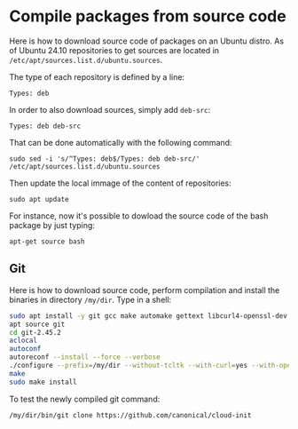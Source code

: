 # Compile packages from  source code

Here is how to download source code of packages on an Ubuntu distro.
As of Ubuntu 24.10 repositories to get sources
are located in ```/etc/apt/sources.list.d/ubuntu.sources```.

The type of each repository is defined by a line:
```
Types: deb
```
In order to also download sources, simply add ```deb-src```:
```
Types: deb deb-src
```
That can be done automatically with the following command:
```
sudo sed -i 's/^Types: deb$/Types: deb deb-src/' /etc/apt/sources.list.d/ubuntu.sources
```
Then update the local immage of the content of repositories:
```
sudo apt update
```
For instance, now it's possible to dowload the source code of the bash package by just typing:
```
apt-get source bash
```

## Git
Here is how to download source code, perform compilation and install the binaries in directory ```/my/dir```. Type in a shell:
```bash
sudo apt install -y git gcc make automake gettext libcurl4-openssl-dev libssl-dev
apt source git
cd git-2.45.2
aclocal
autoconf
autoreconf --install --force --verbose
./configure --prefix=/my/dir --without-tcltk --with-curl=yes --with-openssl=yes --with-expat=yes 
make
sudo make install
```
To test the newly compiled git command:
```
/my/dir/bin/git clone https://github.com/canonical/cloud-init
```
